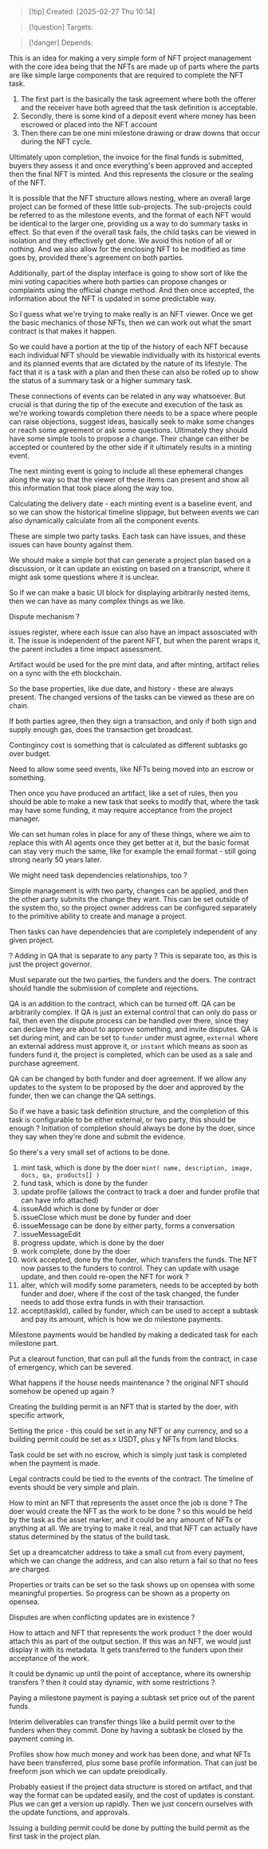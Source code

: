 
>[!tip] Created: [2025-02-27 Thu 10:14]

>[!question] Targets: 

>[!danger] Depends: 

This is an idea for making a very simple form of NFT project management with the core idea being that the NFTs are made up of parts where the parts are like simple large components that are required to complete the NFT task.

1. The first part is the basically the task agreement where both the offerer and the receiver have both agreed that the task definition is acceptable.
2. Secondly, there is some kind of a deposit event where money has been escrowed or placed into the NFT account
3. Then there can be one mini milestone drawing or draw downs that occur during the NFT cycle.

Ultimately upon completion, the invoice for the final funds is submitted, buyers they assess it and once everything's been approved and accepted then the final NFT is minted. And this represents the closure or the sealing of the NFT.

It is possible that the NFT structure allows nesting, where an overall large project can be formed of these little sub-projects. The sub-projects could be referred to as the milestone events, and the format of each NFT would be identical to the larger one, providing us a way to do summary tasks in effect. So that even if the overall task fails, the child tasks can be viewed in isolation and they effectively get done. We avoid this notion of all or nothing. And we also allow for the enclosing NFT to be modified as time goes by, provided there's agreement on both parties.

Additionally, part of the display interface is going to show sort of like the mini voting capacities where both parties can propose changes or complaints using the official change method. And then once accepted, the information about the NFT is updated in some predictable way. 

So I guess what we're trying to make really is an NFT viewer. Once we get the basic mechanics of those NFTs, then we can work out what the smart contract is that makes it happen.

So we could have a portion at the tip of the history of each NFT because each individual NFT should be viewable individually with its historical events and its planned events that are dictated by the nature of its lifestyle. The fact that it is a task with a plan and then these can also be rolled up to show the status of a summary task or a higher summary task.

These connections of events can be related in any way whatsoever. But crucial is that during the tip of the execute and execution of the task as we're working towards completion there needs to be a space where people can raise objections, suggest ideas, basically seek to make some changes or reach some agreement or ask some questions. Ultimately they should have some simple tools to propose a change. Their change can either be accepted or countered by the other side if it ultimately results in a minting event.

The next minting event is going to include all these ephemeral changes along the way so that the viewer of these items can present and show all this information that took place along the way too. 

Calculating the delivery date - each minting event is a baseline event, and so we can show the historical timeline slippage, but between events we can also dynamically calculate from all the component events.

These are simple two party tasks.
Each task can have issues, and these issues can have bounty against them.

We should make a simple bot that can generate a project plan based on a discussion, or it can update an existing on based on a transcript, where it might ask some questions where it is unclear.

So if we can make a basic UI block for displaying arbitrarily nested items, then we can have as many complex things as we like.

Dispute mechanism ?

issues register, where each issue can also have an impact assosciated with it.
The issue is independent of the parent NFT, but when the parent wraps it, the parent includes a time impact assessment.

Artifact would be used for the pre mint data, and after minting, artifact relies on a sync with the eth blockchain.

So the base properties, like due date, and history - these are always present.  The changed versions of the tasks can be viewed as these are on chain.

If both parties agree, then they sign a transaction, and only if both sign and supply enough gas, does the transaction get broadcast.

Contingincy cost is something that is calculated as different subtasks go over budget.

Need to allow some seed events, like NFTs being moved into an escrow or something.

Then once you have produced an artifact, like a set of rules, then you should be able to make a new task that seeks to modify that, where the task may have some funding, it may require acceptance from the project manager.

We can set human roles in place for any of these things, where we aim to replace this with AI agents once they get better at it, but the basic format can stay very much the same, like for example the email format - still going strong nearly 50 years later.

We might need task dependencies relationships, too ?

Simple management is with two party, changes can be applied, and then the other party submits the change they want.  This can be set outside of the system tho, so the project owner address can be configured separately to the primitive ability to create and manage a project.

Then tasks can have dependencies that are completely independent of any given project.

? Adding in QA that is separate to any party ?  This is separate too, as this is just the project governor.

Must separate out the two parties, the funders and the doers.  The contract should handle the submission of complete and rejections.

QA is an addition to the contract, which can be turned off.
QA can be arbitrarily complex.
If QA is just an external control that can only do pass or fail, then even the dispute process can be handled over there, since they can declare they are about to approve something, and invite disputes.
QA is set during mint, and can be set to `funder` under must agree, `external` where an external address must approve it, or `instant` which means as soon as funders fund it, the project is completed, which can be used as a sale and purchase agreement.

QA can be changed by both funder and doer agreement.  If we allow any updates to the system to be proposed by the doer and approved by the funder, then we can change the QA settings.

So if we have a basic task definition structure, and the completion of this task is configurable to be either external, or two party, this should be enough ?
Initiation of completion should always be done by the doer, since they say when they're done and submit the evidence.

So there's a very small set of actions to be done.
1. mint task, which is done by the doer `mint( name, description, image, docs, qa, products[] )`
2. fund task, which is done by the funder
3. update profile (allows the contract to track a doer and funder profile that can have info attached)
4. issueAdd which is done by funder or doer
5. issueClose which must be done by funder and doer
6. issueMessage can be done by either party, forms a conversation
7. issueMessageEdit
8. progress update, which is done by the doer
9. work complete, done by the doer
10. work accepted, done by the funder, which transfers the funds.  The NFT now passes to the funders to control.  They can update with usage update, and then could re-open the NFT for work ?
11. alter, which will modify some parameters, needs to be accepted by both funder and doer, where if the cost of the task changed, the funder needs to add those extra funds in with their transaction.
12. accept(taskId), called by funder, which can be used to accept a subtask and pay its amount, which is how we do milestone payments.

Milestone payments would be handled by making a dedicated task for each milestone part.

Put a clearout function, that can pull all the funds from the contract, in case of emergency, which can be severed.

What happens if the house needs maintenance ? the original NFT should somehow be opened up again ?

Creating the building permit is an NFT that is started by the doer, with specific artwork,


Setting the price - this could be set in any NFT or any currency, and so a building permit could be set as x USDT, plus y NFTs from land blocks.

Task could be set with no escrow, which is simply just task is completed when the payment is made.

Legal contracts could be tied to the events of the contract.
The timeline of events should be very simple and plain.

How to mint an NFT that represents the asset once the job is done ?
The doer would create the NFT as the work to be done ? so this would be held by the task as the asset marker, and it could be any amount of NFTs or anything at all.  We are trying to make it real, and that NFT can actually have status determined by the status of the build task.

Set up a dreamcatcher address to take a small cut from every payment, which we can change the address, and can also return a fail so that no fees are charged.

Properties or traits can be set so the task shows up on opensea with some meaningful properties.
So progress can be shown as a property on opensea.

Disputes are when conflicting updates are in existence ?

How to attach and NFT that represents the work product ? the doer would attach this as part of the output section.  If this was an NFT, we would just display it with its metadata.  It gets transferred to the funders upon their acceptance of the work.

It could be dynamic up until the point of acceptance, where its ownership transfers ? then it could stay dynamic, with some restrictions ?

Paying a milestone payment is paying a subtask set price out of the parent funds.

Interim deliverables can transfer things like a build permit over to the funders when they commit.  Done by having a subtask be closed by the payment coming in.

Profiles show how much money and work has been done, and what NFTs have been transferred, plus some base profile information.  That can just be freeform json which we can update preiodically.

Probably easiest if the project data structure is stored on artifact, and that way the format can be updated easily, and the cost of updates is constant.  Plus we can get a version up rapidly.
Then we just concern ourselves with the update functions, and approvals.

Issuing a building permit could be done by putting the build permit as the first task in the project plan.